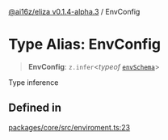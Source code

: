 [@ai16z/eliza v0.1.4-alpha.3](../index.md) / EnvConfig

# Type Alias: EnvConfig

> **EnvConfig**: `z.infer`\<*typeof* [`envSchema`](../variables/envSchema.md)\>

Type inference

## Defined in

[packages/core/src/enviroment.ts:23](https://github.com/caevilization/cvl-cuckoo-eliza/blob/main/packages/core/src/enviroment.ts#L23)
